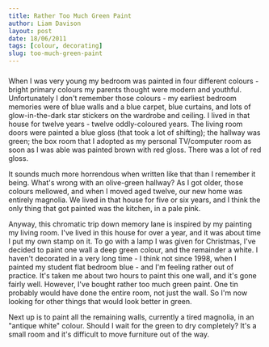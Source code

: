 ```yaml
---
title: Rather Too Much Green Paint
author: Liam Davison
layout: post
date: 18/06/2011
tags: [colour, decorating]
slug: too-much-green-paint
---
```

#####
When I was very young my bedroom was painted in four different colours - bright primary colours my parents thought were modern and youthful. Unfortunately I don't remember those colours - my earliest bedroom memories were of blue walls and a blue carpet, blue curtains, and lots of glow-in-the-dark star stickers on the wardrobe and ceiling. I lived in that house for twelve years - twelve oddly-coloured years. The living room doors were painted a blue gloss (that took a lot of shifting); the hallway was green; the box room that I adopted as my personal TV/computer room as soon as I was able was painted brown with red gloss. There was a lot of red gloss.

It sounds much more horrendous when written like that than I remember it being. What's wrong with an olive-green hallway? As I got older, those colours mellowed, and when I moved aged twelve, our new home was entirely magnolia. We lived in that house for five or six years, and I think the only thing that got painted was the kitchen, in a pale pink.

Anyway, this chromatic trip down memory lane is inspired by my painting my living room. I've lived in this house for over a year, and it was about time I put my own stamp on it. To go with a lamp I was given for Christmas, I've decided to paint one wall a deep green colour, and the remainder a white. I haven't decorated in a very long time - I think not since 1998, when I painted my student flat bedroom blue - and I'm feeling rather out of practice. It's taken me about two hours to paint this one wall, and it's gone fairly well. However, I've bought rather too much green paint. One tin probably would have done the entire room, not just the wall. So I'm now looking for other things that would look better in green.

Next up is to paint all the remaining walls, currently a tired magnolia, in an "antique white" colour. Should I wait for the green to dry completely? It's a small room and it's difficult to move furniture out of the way.